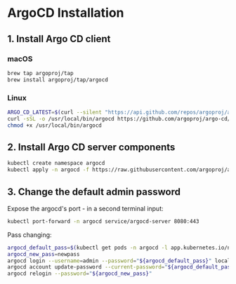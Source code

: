 # ArgoCD Installation

## 1. Install Argo CD client

### macOS

```bash
brew tap argoproj/tap
brew install argoproj/tap/argocd
```

### Linux

```bash
ARGO_CD_LATEST=$(curl --silent "https://api.github.com/repos/argoproj/argo-cd/releases/latest" | grep '"tag_name"' | sed -E 's/.*"([^"]+)".*/\1/')
curl -sSL -o /usr/local/bin/argocd https://github.com/argoproj/argo-cd/releases/download/${ARGO_CD_LATEST}/argocd-linux-amd64
chmod +x /usr/local/bin/argocd
```

## 2. Install Argo CD server components

```bash
kubectl create namespace argocd
kubectl apply -n argocd -f https://raw.githubusercontent.com/argoproj/argo-cd/stable/manifests/install.yaml
```


## 3. Change the default admin password

Expose the argocd's port - in a second terminal input:

```bash
kubectl port-forward -n argocd service/argocd-server 8080:443
```

Pass changing:
```bash
argocd_default_pass=$(kubectl get pods -n argocd -l app.kubernetes.io/name=argocd-server -o name | cut -d'/' -f 2)
argocd_new_pass=newpass
argocd login --username=admin --password="${argocd_default_pass}" localhost:8080
argocd account update-password --current-password="${argocd_default_pass}" --new-password="${argocd_new_pass}"
argocd relogin --password="${argocd_new_pass}"
```
